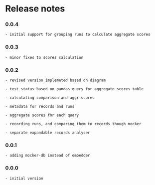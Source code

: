 # Release notes

### 0.0.4

    - initial support for grouping runs to calculate aggregate scores

### 0.0.3

    - minor fixes to scores calculation

### 0.0.2

    - revised version implemeted based on diagram

    - test status based on pandas query for aggregate scores table

    - calculating comparison and aggr scores

    - metadata for records and runs

    - aggregate scores for each query

    - recording runs, and comparing them to records though mocker

    - separate expandable records analyser

### 0.0.1

    - adding mocker-db instead of embedder

### 0.0.0

    - initial version